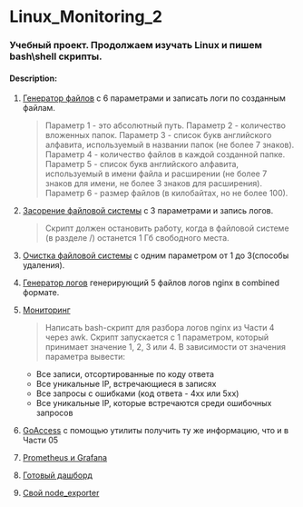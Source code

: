 # Linux_Monitoring_2

### Учебный проект. Продолжаем изучать Linux и пишем bash\shell скрипты.

#### Description:
01. [Генератор файлов](https://github.com/GTimsan/Linux_Monitoring_2/tree/main/src/01) с 6 параметрами и записать логи по созданным файлам.  
    > Параметр 1 - это абсолютный путь. 
    > Параметр 2 - количество вложенных папок. 
    > Параметр 3 - список букв английского алфавита, используемый в названии папок (не более 7 знаков). 
    > Параметр 4 - количество файлов в каждой созданной папке. 
    > Параметр 5 - список букв английского алфавита, используемый в имени файла и расширении (не более 7 знаков для имени, не более 3 знаков для расширения). 
    > Параметр 6 - размер файлов (в килобайтах, но не более 100).  

02. [Засорение файловой системы](https://github.com/GTimsan/Linux_Monitoring_2/tree/main/src/02) с 3 параметрами и запись логов.  
    > Скрипт должен остановить работу, когда в файловой системе (в разделе /) останется 1 Гб свободного места.  

03. [Очистка файловой системы](https://github.com/GTimsan/Linux_Monitoring_2/tree/main/src/03) с одним параметром от 1 до 3(способы удаления).  
04. [Генератор логов](https://github.com/GTimsan/Linux_Monitoring_2/tree/main/src/04) генерирующий 5 файлов логов nginx в combined формате.  
05. [Мониторинг](https://github.com/GTimsan/Linux_Monitoring_2/tree/main/src/05)  
    > Написать bash-скрипт для разбора логов nginx из Части 4 через awk.
      Скрипт запускается с 1 параметром, который принимает значение 1, 2, 3 или 4.
      В зависимости от значения параметра вывести:
      -  Все записи, отсортированные по коду ответа
      -  Все уникальные IP, встречающиеся в записях
      -  Все запросы с ошибками (код ответа - 4хх или 5хх)
      -  Все уникальные IP, которые встречаются среди ошибочных запросов  
06. [GoAccess](https://github.com/GTimsan/Linux_Monitoring_2/tree/main/src/06) c помощью утилиты получить ту же информацию, что и в Части 05  
07. [Prometheus и Grafana](https://github.com/GTimsan/Linux_Monitoring_2/tree/main/src/07)  
08. [Готовый дашборд](https://github.com/GTimsan/Linux_Monitoring_2/tree/main/src/08)  
09. [Свой node_exporter](https://github.com/GTimsan/Linux_Monitoring_2/tree/main/src/09)  

